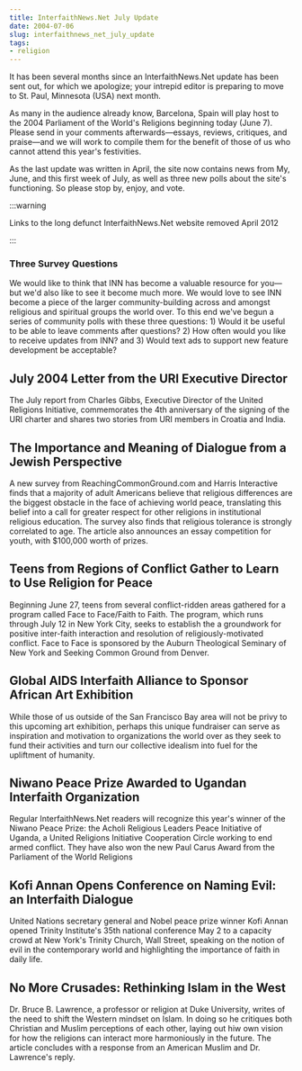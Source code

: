 ```yaml
---
title: InterfaithNews.Net July Update
date: 2004-07-06
slug: interfaithnews_net_july_update
tags:
- religion
---
```


It has been several months since an InterfaithNews.Net update has been sent out, for which we apologize;
your intrepid editor is preparing to move to St. Paul, Minnesota (USA) next month.

As many in the audience already know, Barcelona, Spain will play host to the 2004
Parliament of the World's Religions beginning today (June 7). Please send in your
comments afterwards&mdash;essays, reviews, critiques, and praise&mdash;and we will
work to compile them for the benefit of those of us who cannot attend this year's
festivities.

As the last update was written in April, the site now contains news from My, June,
and this first week of July, as well as three new polls about the site's functioning.
So please stop by, enjoy, and vote.

<!-- truncate -->

:::warning

Links to the long defunct InterfaithNews.Net website removed April 2012

:::

### Three Survey Questions

We would like to think that INN has become a valuable resource for you&mdash;but
  we'd also like to see it become much more. We would love to see INN become a
  piece of the larger community-building across and amongst religious and spiritual
  groups the world over. To this end we've begun a series of community polls with
  these three questions: 1) Would it be useful to be able to leave comments after
  questions? 2) How often would you like to receive updates from INN? and 3) Would
  text ads to support new feature development be acceptable?

## July 2004 Letter from the URI Executive Director

The July report from Charles Gibbs, Executive Director of the United Religions
  Initiative, commemorates the 4th anniversary of the signing of the URI charter
and shares two stories from URI members in Croatia and India.

## The Importance and Meaning of Dialogue from a Jewish Perspective

A new survey from ReachingCommonGround.com and Harris Interactive finds that
  a majority of adult Americans believe that religious differences are the biggest
  obstacle in the face of achieving world peace, translating this belief into a
  call for greater respect for other religions in institutional religious education.
  The survey also finds that religious tolerance is strongly correlated to age.
  The article also announces an essay competition for youth, with $100,000 worth
of prizes.

## Teens from Regions of Conflict Gather to Learn to Use Religion for Peace

Beginning June 27, teens from several conflict-ridden areas gathered for a
  program called Face to Face/Faith to Faith. The program, which runs through July
  12 in New York City, seeks to establish the a groundwork for positive inter-faith
  interaction and resolution of religiously-motivated conflict. Face to Face is
  sponsored by the Auburn Theological Seminary of New York and Seeking Common Ground
from Denver.

## Global AIDS Interfaith Alliance to Sponsor African Art Exhibition

 While those of us outside of the San Francisco Bay area will not be privy
  to this upcoming art exhibition, perhaps this unique fundraiser can serve as
  inspiration and motivation to organizations the world over as they seek to fund
  their activities and turn our collective idealism into fuel for the upliftment
of humanity.

## Niwano Peace Prize Awarded to Ugandan Interfaith Organization

 Regular InterfaithNews.Net readers will recognize this year's winner of the
  Niwano Peace Prize: the Acholi Religious Leaders Peace Initiative of Uganda,
a United Religions Initiative Cooperation Circle working to end armed conflict.
  They have also won the new Paul Carus Award from the Parliament of the World
  Religions

## Kofi Annan Opens Conference on Naming Evil: an Interfaith Dialogue

United Nations secretary general and Nobel peace prize winner Kofi Annan opened
  Trinity Institute's 35th national conference May 2 to a capacity crowd at New
  York's Trinity Church, Wall Street, speaking on the notion of evil in the contemporary
world and highlighting the importance of faith in daily life.

## No More Crusades: Rethinking Islam in the West

 Dr. Bruce B. Lawrence, a professor or religion at Duke University, writes
  of the need to shift the Western mindset on Islam. In doing so he critiques both
  Christian and Muslim perceptions of each other, laying out hiw own vision for
  how the religions can interact more harmoniously in the future. The article concludes
with a response from an American Muslim and Dr. Lawrence's reply.
